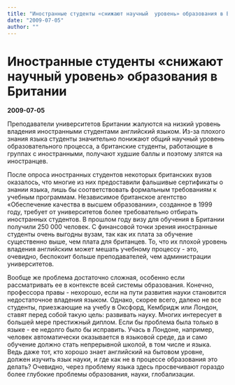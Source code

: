 ```yaml
---
title: "Иностранные студенты «снижают научный  уровень» образования в Британии"
date: "2009-07-05"
author: ""
---
```


# Иностранные студенты «снижают научный  уровень» образования в Британии

**2009-07-05** 

Преподаватели университетов Британии жалуются на низкий уровень владения иностранными студентами английский языком. Из-за плохого знания языка студенты значительно понижают общий научный уровень образовательного процесса, а британские студенты, работающие в группах с иностранными, получают худшие баллы и поэтому злятся на иностранцев.

После опроса иностранных студентов некоторых британских вузов оказалось, что многие из них предоставили фальшивые сертификаты о знании языка, лишь бы соответствовать формальным требованиям к учебным программам. Независимое британское агентство «Обеспечение качества в высшем образовании», созданное в 1999 году, требует от университетов более требовательно отбирать иностранных студентов. В прошлом году визу для обучения в Британии получили 250 000 человек. С финансовой точки зрения иностранные студенты очень выгодны вузам, так как их плата за обучение существенно выше, чем плата для британцев. То, что их плохой уровень владения английским может мешать учебному процессу - это, очевидно, беспокоит больше преподавателей, чем администрации университетов.

Вообще же проблема достаточно сложная, особенно если рассматривать ее в контексте всей системы образования. Конечно, профессора правы - нехорошо, если на пути развития науки становится недостаточное владения языком. Однако, скорее всего, далеко не все студенты, приезжающие на учебу в Оксфорд, Кембридж или Лондон, ставят перед собой такую цель: развивать науку. Многих интересует в большей мере престижный диплом. Если бы проблема была только в языке - ее недолго было бы исправить. Учась в Лондоне, например, человек автоматически оказывается в языковой среде, да и само обучение должно стать непрерывной школой, в том числе и языка. Ведь даже тот, кто хорошо знает английский на бытовом уровне, должен изучить язык науки, и где как не в процессе образования это делать? Очевидно, через проблему языка здесь просвечивают гораздо более глубокие проблемы образования, науки, глобализации.